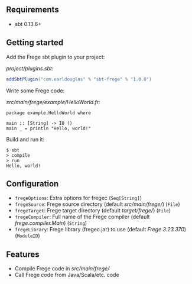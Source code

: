 ## Requirements

* sbt 0.13.6+

## Getting started

Add the Frege sbt plugin to your project:

*project/plugins.sbt:*

```scala
addSbtPlugin("com.earldouglas" % "sbt-frege" % "1.0.0")
```

Write some Frege code:

*src/main/frege/example/HelloWorld.fr:*

```frege
package example.HelloWorld where

main :: [String] -> IO ()
main _ = println "Hello, world!"
```

Build and run it:

```
$ sbt
> compile
> run
Hello, world!
```

## Configuration

* `fregeOptions`: Extra options for fregec (`Seq[String]`)
* `fregeSource`: Frege source directory (default *src/main/frege/*)
  (`File`)
* `fregeTarget`: Frege target directory (default *target/frege/*)
  (`File`)
* `fregeCompiler`: Full name of the Frege compiler (default
  *frege.compiler.Main*) (`String`)
* `fregeLibrary`: Frege library (fregec.jar) to use (default *Frege
  3.23.370*) (`ModuleID`)

## Features

* Compile Frege code in *src/main/frege/*
* Call Frege code from Java/Scala/etc. code
